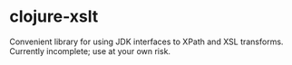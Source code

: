 clojure-xslt
============

Convenient library for using JDK interfaces to XPath and XSL transforms.
Currently incomplete; use at your own risk.
